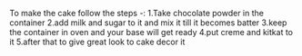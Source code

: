 To make the cake follow the steps -:
1.Take chocolate powder in the container
2.add milk and sugar to it and mix it till it becomes batter
3.keep the container in oven and your base will get ready
4.put creme and kitkat to it
5.after that to give great look to cake decor it